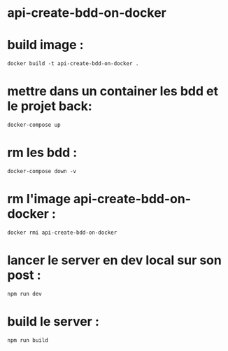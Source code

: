 # api-create-bdd-on-docker

# build image : 
    docker build -t api-create-bdd-on-docker .
# mettre dans un container les bdd et le projet back: 
    docker-compose up
# rm les bdd : 
    docker-compose down -v
# rm l'image api-create-bdd-on-docker : 
    docker rmi api-create-bdd-on-docker
# lancer le server en dev local sur son post :
    npm run dev 
# build le server :
    npm run build 


